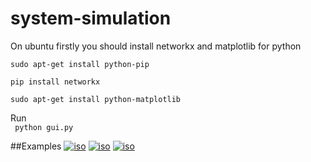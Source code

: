 system-simulation
===========
On ubuntu firstly you should install networkx and matplotlib for python

```sudo apt-get install python-pip```

```pip install networkx```

```sudo apt-get install python-matplotlib```
 
Run  
``` python gui.py```

##Examples
 [![iso](images/simulation.png)](https://github.com/ismailakbudak/system-simulation) 
 [![iso](images/figure_1.png)](https://github.com/ismailakbudak/system-simulation) 
 [![iso](images/figure_2.png)](https://github.com/ismailakbudak/system-simulation)  
 



 
